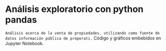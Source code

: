 # Análisis exploratorio con python pandas
`` Análisis acerca de la venta de propiedades, utilizando como fuente de datos información pública de properati.
`` Código y gráficos embebidos en Jupyter Notebook.
